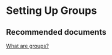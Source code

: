 <properties
	pageTitle="Setting Up Groups"
	description="Setting Up Groups"
	service="microsoft.intune"
	resource="intune"
	authors="mackie1604"
	displayOrder=""
	selfHelpType="generic"
	supportTopicIds="32568696"
	resourceTags=""
	productPesIds="15584"
	cloudEnvironments="public"
	articleId="b2774cab-a48b-44be-af1d-b0f898a25807"
	ownershipId="ASEP_ContentService_Placeholder"
/>

# Setting Up Groups

## **Recommended documents**

[What are groups?](https://docs.microsoft.com/intune-education/what-are-groups)<br>


